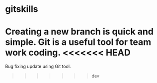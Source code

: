 # gitskills
Creating a new branch is quick and simple.
Git is a useful tool for team work coding.
<<<<<<< HEAD
=======
Bug fixing update using Git tool.
>>>>>>> dev
